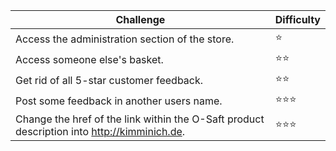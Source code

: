 | Challenge	| Difficulty |
| ----- | ----- |
| Access the administration section of the store. |	:star: |
| Access someone else's basket. |	:star::star: | 
| Get rid of all 5-star customer feedback. | 	:star::star:
| Post some feedback in another users name. | 	:star::star::star:
| Change the href of the link within the O-Saft product description into http://kimminich.de.	| :star::star::star: |
